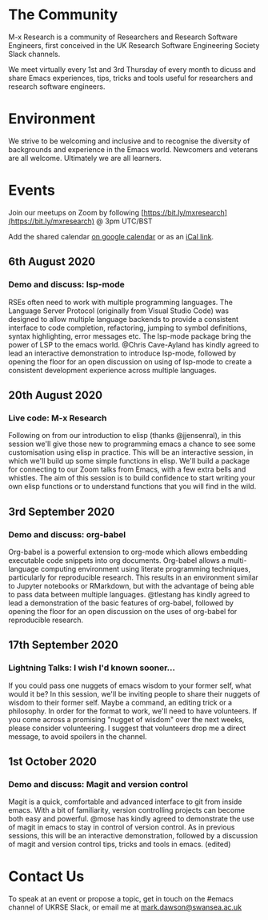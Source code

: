 # The Community

M-x Research is a community of Researchers and Research Software Engineers, first conceived in the UK Research Software Engineering Society Slack channels.

We meet virtually every 1st and 3rd Thursday of every month to dicuss and share Emacs experiences, tips, tricks and tools useful for researchers and research software engineers.

# Environment

We strive to be welcoming and inclusive and to recognise the diversity of backgrounds and experience in the Emacs world. Newcomers and veterans are all welcome. Ultimately we are all learners.

# Events

Join our meetups on Zoom by following
[https://bit.ly/mxresearch](https://bit.ly/mxresearch)
@ 3pm UTC/BST

Add the shared calendar [on google calendar](https://calendar.google.com/calendar?cid=bzB0aWFkbGpwNWRxN2xrYjUxbW52bnJoMDRAZ3JvdXAuY2FsZW5kYXIuZ29vZ2xlLmNvbQ) or as an [iCal link](https://calendar.google.com/calendar/ical/o0tiadljp5dq7lkb51mnvnrh04%40group.calendar.google.com/public/basic.ics).

## 6th August 2020
### Demo and discuss: lsp-mode
RSEs often need to work with multiple programming languages. The Language Server Protocol (originally from Visual Studio Code) was designed to allow multiple language backends to provide a consistent interface to code completion, refactoring, jumping to symbol definitions, syntax highlighting, error messages etc. The lsp-mode package bring the power of LSP to the emacs world. @Chris Cave-Ayland has kindly agreed to lead an interactive demonstration to introduce lsp-mode, followed by opening the floor for an open discussion on using of lsp-mode to create a consistent development experience across multiple languages.
## 20th August 2020
### Live code: M-x Research
Following on from our introduction to elisp (thanks @jjensenral), in this session we'll give those new to programming emacs a chance to see some customisation using elisp in practice. This will be an interactive session, in which we'll build up some simple functions in elisp. We'll build a package for connecting to our Zoom talks from Emacs, with a few extra bells and whistles. The aim of this session is to build confidence to start writing your own elisp functions or to understand functions that you will find in the wild.
## 3rd September 2020
### Demo and discuss: org-babel
Org-babel is a powerful extension to org-mode which allows embedding executable code snippets into org documents. Org-babel allows a multi-language computing environment using literate programming techniques, particularly for reproducible research. This results in an environment similar to Jupyter notebooks or RMarkdown, but with the advantage of being able to pass data between multiple languages. @tlestang has kindly agreed to lead a demonstration of the basic features of org-babel, followed by opening the floor for an open discussion on the uses of org-babel for reproducible research.
## 17th September 2020
### Lightning Talks: I wish I'd known sooner...
If you could pass one nuggets of emacs wisdom to your former self, what would it be? In this session, we'll be inviting people to share their nuggets of wisdom to their former self. Maybe a command, an editing trick or a philosophy. In order for the format to work, we'll need to have volunteers. If you come across a promising "nugget of wisdom" over the next weeks, please consider volunteering. I suggest that volunteers drop me a direct message, to avoid spoilers in the channel.
## 1st October 2020
### Demo and discuss: Magit and version control
Magit is a quick, comfortable and advanced interface to git from inside emacs. With a bit of familiarity, version controlling projects can become both easy and powerful. @mose has kindly agreed to demonstrate the use of magit in emacs to stay in control of version control. As in previous sessions, this will be an interactive demonstration, followed by a discussion of magit and version control tips, tricks and tools in emacs. (edited)


# Contact Us

To speak at an event or propose a topic, get in touch on the #emacs channel of UKRSE Slack, or email me at [mark.dawson@swansea.ac.uk](mailto:mark.dawson@swansea.ac.uk)
